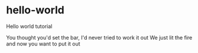 # hello-world
Hello world tutorial

You thought you'd set the bar,
I'd never tried to work it out
We just lit the fire and now you want to put it out
